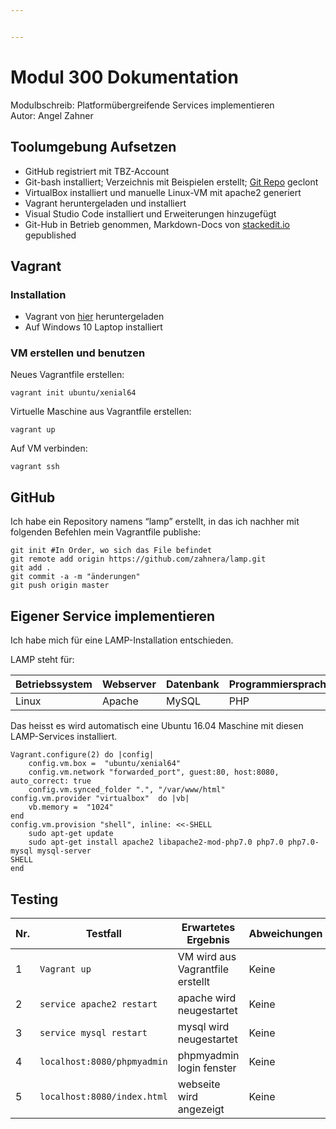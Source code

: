 ```yaml
---


---
```


<h1 id="modul-300-dokumentation">Modul 300 Dokumentation</h1>
<p>Modulbschreib: Platformübergreifende Services implementieren<br>
Autor: Angel Zahner</p>
<h2 id="toolumgebung-aufsetzen">Toolumgebung Aufsetzen</h2>
<ul>
<li>GitHub registriert mit TBZ-Account</li>
<li>Git-bash installiert; Verzeichnis mit Beispielen erstellt; <a href="https://github.com/mc-b/devops">Git Repo</a> geclont</li>
<li>VirtualBox installiert und manuelle Linux-VM mit apache2 generiert</li>
<li>Vagrant heruntergeladen und installiert</li>
<li>Visual Studio Code installiert und Erweiterungen hinzugefügt</li>
<li>Git-Hub in Betrieb genommen, Markdown-Docs von <a href="http://stackedit.io">stackedit.io</a> gepublished</li>
</ul>
<h2 id="vagrant">Vagrant</h2>
<h3 id="installation">Installation</h3>
<ul>
<li>Vagrant von <a href="https://www.vagrantup.com/downloads.html">hier</a> heruntergeladen</li>
<li>Auf Windows 10 Laptop installiert</li>
</ul>
<h3 id="vm-erstellen-und-benutzen">VM erstellen und benutzen</h3>
<p>Neues Vagrantfile erstellen:</p>
<pre><code>vagrant init ubuntu/xenial64 
</code></pre>
<p>Virtuelle Maschine aus Vagrantfile erstellen:</p>
<pre><code>vagrant up
</code></pre>
<p>Auf VM verbinden:</p>
<pre><code>vagrant ssh
</code></pre>
<h2 id="github">GitHub</h2>
<p>Ich habe ein Repository namens “lamp” erstellt, in das ich nachher mit folgenden Befehlen mein Vagrantfile publishe:</p>
<pre><code>git init #In Order, wo sich das File befindet
git remote add origin https://github.com/zahnera/lamp.git
git add .
git commit -a -m "änderungen"
git push origin master
</code></pre>
<h2 id="eigener-service-implementieren">Eigener Service implementieren</h2>
<p>Ich habe mich für eine LAMP-Installation entschieden.</p>
<p>LAMP steht für:</p>

<table>
<thead>
<tr>
<th>Betriebssystem</th>
<th>Webserver</th>
<th>Datenbank</th>
<th>Programmiersprache</th>
</tr>
</thead>
<tbody>
<tr>
<td>Linux</td>
<td>Apache</td>
<td>MySQL</td>
<td>PHP</td>
</tr>
</tbody>
</table><p>Das heisst es wird automatisch eine Ubuntu 16.04 Maschine mit diesen LAMP-Services installiert.</p>
<pre class=" language-bash"><code class="prism  language-bash">Vagrant.configure<span class="token punctuation">(</span>2<span class="token punctuation">)</span> <span class="token keyword">do</span> <span class="token operator">|</span>config<span class="token operator">|</span>
	config.vm.box <span class="token operator">=</span>  <span class="token string">"ubuntu/xenial64"</span>
	config.vm.network <span class="token string">"forwarded_port"</span>, guest:80, host:8080, auto_correct: <span class="token boolean">true</span>
	config.vm.synced_folder <span class="token string">"."</span>, <span class="token string">"/var/www/html"</span>
config.vm.provider <span class="token string">"virtualbox"</span>  <span class="token keyword">do</span> <span class="token operator">|</span>vb<span class="token operator">|</span>
	vb.memory <span class="token operator">=</span>  <span class="token string">"1024"</span>
end
config.vm.provision <span class="token string">"shell"</span>, inline: <span class="token operator">&lt;&lt;</span>-SHELL
	<span class="token function">sudo</span> <span class="token function">apt-get</span> update
	<span class="token function">sudo</span> <span class="token function">apt-get</span> <span class="token function">install</span> apache2 libapache2-mod-php7.0 php7.0 php7.0-mysql mysql-server
SHELL
end
</code></pre>
<h2 id="testing">Testing</h2>

<table>
<thead>
<tr>
<th>Nr.</th>
<th>Testfall</th>
<th>Erwartetes Ergebnis</th>
<th>Abweichungen</th>
</tr>
</thead>
<tbody>
<tr>
<td>1</td>
<td><code>Vagrant up</code></td>
<td>VM wird aus Vagrantfile erstellt</td>
<td>Keine</td>
</tr>
<tr>
<td>2</td>
<td><code>service apache2 restart</code></td>
<td>apache wird neugestartet</td>
<td>Keine</td>
</tr>
<tr>
<td>3</td>
<td><code>service mysql restart</code></td>
<td>mysql wird neugestartet</td>
<td>Keine</td>
</tr>
<tr>
<td>4</td>
<td><code>localhost:8080/phpmyadmin</code></td>
<td>phpmyadmin login fenster</td>
<td>Keine</td>
</tr>
<tr>
<td>5</td>
<td><code>localhost:8080/index.html</code></td>
<td>webseite wird angezeigt</td>
<td>Keine</td>
</tr>
</tbody>
</table>

